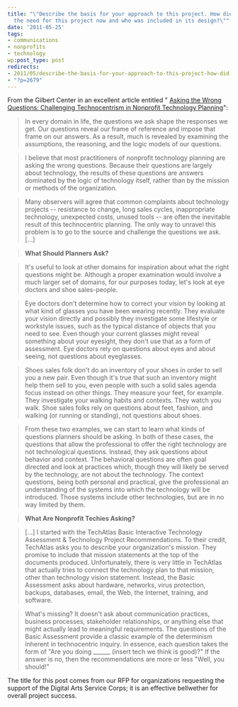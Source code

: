 ```yaml
---
title: "\"Describe the basis for your approach to this project. How did you determine
  the need for this project now and who was included in its design?\""
date: '2011-05-25'
tags:
- communications
- nonprofits
- technology
wp:post_type: post
redirects:
- 2011/05/describe-the-basis-for-your-approach-to-this-project-how-did-you-determine-the-need-for-this-project-now-and-who-was-included-in-its-design/
- "?p=2679"
---
```


From the Gilbert Center in an excellent article entitled " [Asking the Wrong Questions: Challenging Technocentrism in Nonprofit Technology Planning](http://news.gilbert.org/WrongQuestions)":

> In every domain in life, the questions we ask shape the responses we get. Our questions reveal our frame of reference and impose that frame on our answers. As a result, much is revealed by examining the assumptions, the reasoning, and the logic models of our questions.

>

> I believe that most practitioners of nonprofit technology planning are asking the wrong questions. Because their questions are largely about technology, the results of these questions are answers dominated by the logic of technology itself, rather than by the mission or methods of the organization.

>

> Many observers will agree that common complaints about technology projects -- resistance to change, long sales cycles, inappropriate technology, unexpected costs, unused tools -- are often the inevitable result of this technocentric planning. The only way to unravel this problem is to go to the source and challenge the questions we ask.[...]

>

> **What Should Planners Ask?**

> It's useful to look at other domains for inspiration about what the right questions might be. Although a proper examination would involve a much larger set of domains, for our purposes today, let's look at eye doctors and shoe sales-people.

>

> Eye doctors don't determine how to correct your vision by looking at what kind of glasses you have been wearing recently. They evaluate your vision directly and possibly they investigate some lifestyle or workstyle issues, such as the typical distance of objects that you need to see. Even though your current glasses might reveal something about your eyesight, they don't use that as a form of assessment. Eye doctors rely on questions about eyes and about seeing, not questions about eyeglasses.

>

> Shoes sales folk don't do an inventory of your shoes in order to sell you a new pair. Even though it's true that such an inventory might help them sell to you, even people with such a solid sales agenda focus instead on other things. They measure your feet, for example. They investigate your walking habits and contexts. They watch you walk. Shoe sales folks rely on questions about feet, fashion, and walking (or running or standing), not questions about shoes.

>

> From these two examples, we can start to learn what kinds of questions planners should be asking. In both of these cases, the questions that allow the professional to offer the right technology are not technological questions. Instead, they ask questions about behavior and context. The behavioral questions are often goal directed and look at practices which, though they will likely be served by the technology, are not about the technology. The context questions, being both personal and practical, give the professional an understanding of the systems into which the technology will be introduced. Those systems include other technologies, but are in no way limited by them.

>

> **What Are Nonprofit Techies Asking?**

> [...] I started with the TechAtlas Basic Interactive Technology Assessment & Technology Project Recommendations. To their credit, TechAtlas asks you to describe your organization's mission. They promise to include that mission statements at the top of the documents produced. Unfortunately, there is very little in TechAtlas that actually tries to connect the technology plan to that mission, other than technology vision statement. Instead, the Basic Assessment asks about hardware, networks, virus protection, backups, databases, email, the Web, the Internet, training, and software.

>

> What's missing? It doesn't ask about communication practices, business processes, stakeholder relationships, or anything else that might actually lead to meaningful requirements. The questions of the Basic Assessment provide a classic example of the determinism inherent in technocentric inquiry. In essence, each question takes the form of "Are you doing \_\_\_\_\_\_ (insert tech we think is good)?" If the answer is no, then the recommendations are more or less "Well, you should!"

The title for this post comes from our RFP for organizations requesting the support of the Digital Arts Service Corps; it is an effective bellwether for overall project success.
